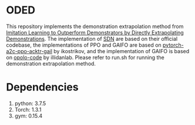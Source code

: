 # ODED
This repository implements the demonstration extrapolation method from <a href="https://dl.acm.org/doi/10.1145/3511808.3557357" target="_blank">Imitation Learning to Outperform Demonstrators by Directly Extrapolating Demonstrations</a>. The implementation of <a href="https://github.com/gdebie/stochastic-deep-networks" target="_blank">SDN</a> are based on their official codebase, the implementations of PPO and GAIFO are based on 
<a href="https://github.com/ikostrikov/pytorch-a2c-ppo-acktr-gail/tree/master/a2c_ppo_acktr/algo" target="_blank">
pytorch-a2c-ppo-acktr-gail</a> by ikostrikov, and the implementation of GAIFO is based on 
<a href="https://github.com/illidanlab/opolo-code" target="_blank">opolo-code</a> by illidanlab. Please refer to run.sh for running the demonstration extrapolation method.

# Dependencies
1. python: 3.7.5
2. Torch: 1.3.1
3. gym: 0.15.4
